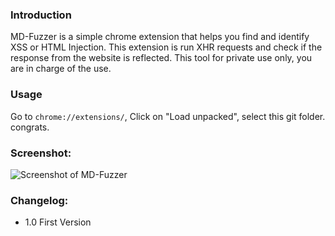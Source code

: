 ### Introduction
MD-Fuzzer is a simple chrome extension that helps you find and identify XSS or HTML Injection. This extension is run XHR requests and check if the response from the website is reflected. This tool for private use only, you are in charge of the use.

### Usage
Go to `chrome://extensions/`, Click on "Load unpacked", select this git folder. congrats.

### Screenshot:
![Screenshot of MD-Fuzzer](https://mordavid.co.il/github/images/md-fuzzer.png) 

### Changelog:
* 1.0 First Version

